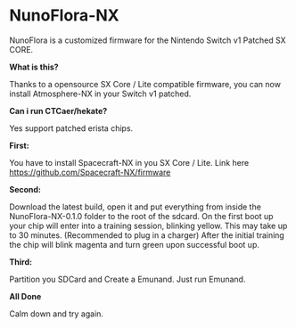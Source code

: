 # NunoFlora-NX
NunoFlora is a customized firmware for the Nintendo Switch v1 Patched SX CORE.

<B>What is this?</B>

Thanks to a opensource SX Core / Lite compatible firmware, you can now install Atmosphere-NX in your Switch v1 patched.

<B>Can i run CTCaer/hekate?</B>

Yes support patched erista chips.


<B>First:</B>

You have to install Spacecraft-NX in you SX Core / Lite.
Link here https://github.com/Spacecraft-NX/firmware

<B>Second:</B>

Download the latest build, open it and put everything from inside the NunoFlora-NX-0.1.0 folder to the root of the sdcard.
On the first boot up your chip will enter into a training session, blinking yellow. This may take up to 30 minutes. (Recommended to plug in a charger)
After the initial training the chip will blink magenta and turn green upon successful boot up.

<B>Third:</B>

Partition you SDCard and Create a Emunand.
Just run Emunand.


<B>All Done</B>

Calm down and try again.
